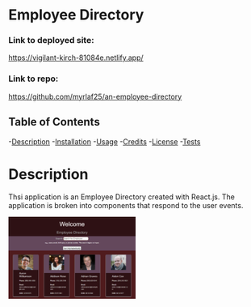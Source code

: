 # Employee Directory

### Link to deployed site: 
https://vigilant-kirch-81084e.netlify.app/

### Link to repo:
https://github.com/myrlaf25/an-employee-directory

## Table of Contents

-[Description](#description)
-[Installation](#installation)
-[Usage](#usage)
-[Credits](#credits)
-[License](#license)
-[Tests](#tests)

# Description
Thsi application is an Employee Directory created with React.js. The application is broken into components that respond to the user events.

<img src="public/employeedirectoryapp.png" alt="phot holder" width='50%' height='50%'></img>